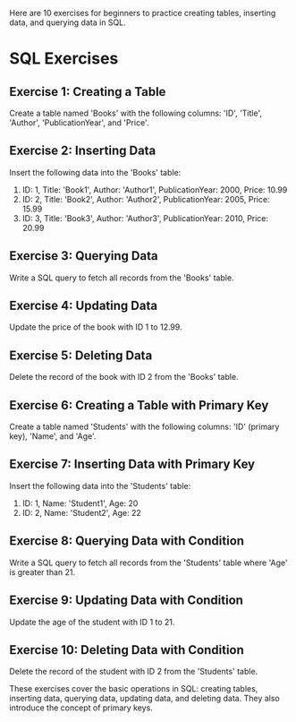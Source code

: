 Here are 10 exercises for beginners to practice creating tables, inserting data, and querying data in SQL. 


# SQL Exercises

## Exercise 1: Creating a Table
Create a table named 'Books' with the following columns: 'ID', 'Title', 'Author', 'PublicationYear', and 'Price'.



## Exercise 2: Inserting Data
Insert the following data into the 'Books' table:

1. ID: 1, Title: 'Book1', Author: 'Author1', PublicationYear: 2000, Price: 10.99
2. ID: 2, Title: 'Book2', Author: 'Author2', PublicationYear: 2005, Price: 15.99
3. ID: 3, Title: 'Book3', Author: 'Author3', PublicationYear: 2010, Price: 20.99



## Exercise 3: Querying Data
Write a SQL query to fetch all records from the 'Books' table.



## Exercise 4: Updating Data
Update the price of the book with ID 1 to 12.99.



## Exercise 5: Deleting Data
Delete the record of the book with ID 2 from the 'Books' table.



## Exercise 6: Creating a Table with Primary Key
Create a table named 'Students' with the following columns: 'ID' (primary key), 'Name', and 'Age'.



## Exercise 7: Inserting Data with Primary Key
Insert the following data into the 'Students' table:

1. ID: 1, Name: 'Student1', Age: 20
2. ID: 2, Name: 'Student2', Age: 22



## Exercise 8: Querying Data with Condition
Write a SQL query to fetch all records from the 'Students' table where 'Age' is greater than 21.



## Exercise 9: Updating Data with Condition
Update the age of the student with ID 1 to 21.



## Exercise 10: Deleting Data with Condition
Delete the record of the student with ID 2 from the 'Students' table.



These exercises cover the basic operations in SQL: creating tables, inserting data, querying data, updating data, and deleting data. They also introduce the concept of primary keys.
